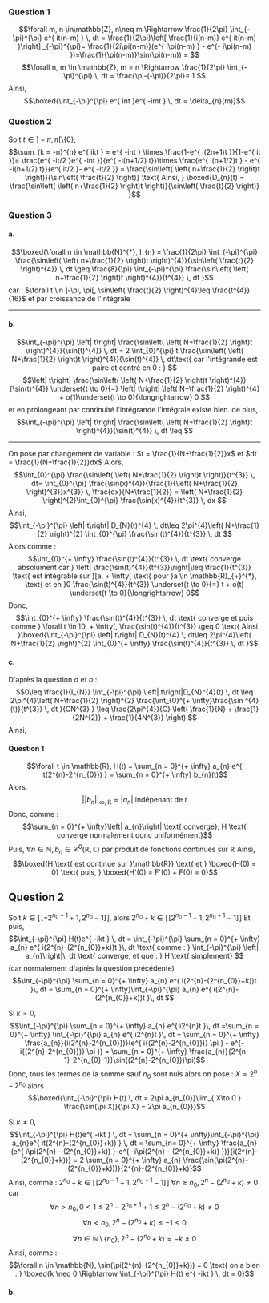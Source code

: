 ### Question 1
$$\forall m, n \in\mathbb{Z}, n\neq m \Rightarrow \frac{1}{2\pi} \int_{-\pi}^{\pi} e^{ it(n-m) } \, dt = \frac{1}{2\pi}\left[ \frac{1}{i(n-m)} e^{ it(n-m) }\right] _{-\pi}^{\pi}= \frac{1}{2i\pi(n-m)}(e^{ i\pi(n-m) } - e^{- i\pi(n-m) })=\frac{1}{\pi(n-m)}\sin(\pi(n-m)) = $$
$$\forall n, m \in \mathbb{Z}, m = n \Rightarrow \frac{1}{2\pi} \int_{-\pi}^{\pi}  \, dt = \frac{\pi-(-\pi)}{2\pi}= 1 $$
Ainsi, 
$$\boxed{\int_{-\pi}^{\pi} e^{ int }e^{ -imt } \, dt = \delta_{n}(m)}$$

### Question 2
Soit $t \in ]-\pi, \pi[\setminus \{ 0 \}$, 
$$\sum_{k = -n}^{n} e^{ ikt } = e^{ -int } \times \frac{1-e^{ i(2n+1)t }}{1-e^{ it }}= \frac{e^{ -it/2 }e^{ -int }}{e^{ -i(n+1/2) t}}\times \frac{e^{ i(n+1/2)t } - e^{ -i(n+1/2) t}}{e^{ it/2 }- e^{ -it/2 }} = \frac{\sin\left( \left( n+\frac{1}{2} \right)t \right)}{\sin\left( \frac{t}{2} \right)} \text{ Ainsi, } \boxed{D_{n}(t) = \frac{\sin\left( \left( n+\frac{1}{2} \right)t \right)}{\sin\left( \frac{t}{2} \right)} }$$


### Question 3
#### a.
$$\boxed{\forall n \in \mathbb{N}^{*}, I_{n} = \frac{1}{2\pi} \int_{-\pi}^{\pi} \frac{\sin\left( \left( n+\frac{1}{2} \right)t \right)^{4}}{\sin\left( \frac{t}{2} \right)^{4}} \, dt \geq \frac{8}{\pi} \int_{-\pi}^{\pi} \frac{\sin\left( \left( n+\frac{1}{2} \right)t \right)^{4}}{t^{4}} \, dt }$$
car : $\forall t \in ]-\pi, \pi[, \sin\left( \frac{t}{2} \right)^{4}\leq \frac{t^{4}}{16}$ et par croissance de l'intégrale

___
#### b.
$$\int_{-\pi}^{\pi} \left| t\right| \frac{\sin\left( \left( N+\frac{1}{2} \right)t \right)^{4}}{\sin(t)^{4}} \, dt = 2 \int_{0}^{\pi} t \frac{\sin\left( \left( N+\frac{1}{2} \right)t \right)^{4}}{\sin(t)^{4}} \, dt\text{ car l'intégrande est paire et centré en 0 : } $$
$$\left| t\right| \frac{\sin\left( \left( N+\frac{1}{2} \right)t \right)^{4}}{\sin(t)^{4}} \underset{t \to 0}{=} \left| t\right| \left( N+\frac{1}{2} \right)^{4} + o(1)\underset{t \to 0}{\longrightarrow} 0 $$
et en prolongeant par continuité l'intégrande l'intégrale existe bien. 
de plus, 
$$\int_{-\pi}^{\pi} \left| t\right| \frac{\sin\left( \left( N+\frac{1}{2} \right)t \right)^{4}}{\sin(t)^{4}} \, dt \leq $$

___

On pose par changement de variable : $t = \frac{1}{N+\frac{1}{2}}x$ et $dt = \frac{1}{N+\frac{1}{2}}dx$
Alors, 
$$\int_{0}^{\pi} \frac{\sin\left( \left( N+\frac{1}{2} \right)t \right)}{t^{3}} \, dt= \int_{0}^{\pi} \frac{\sin(x)^{4}}{\frac{1}{\left( N+\frac{1}{2} \right)^{3}}x^{3}} \, \frac{dx}{N+\frac{1}{2}} = \left( N+\frac{1}{2} \right)^{2}\int_{0}^{\pi} \frac{\sin(x)^{4}}{t^{3}} \, dx $$
Ainsi, 
$$\int_{-\pi}^{\pi} \left| t\right| D_{N}(t)^{4} \, dt\leq 2\pi^{4}\left( N+\frac{1}{2} \right)^{2} \int_{0}^{\pi} \frac{\sin(t)^{4}}{t^{3}} \, dt   $$
Alors comme : 
$$\int_{0}^{+ \infty} \frac{\sin(t)^{4}}{t^{3}} \, dt  \text{ converge absolument car } \left| \frac{\sin(t)^{4}}{t^{3}}\right|\leq \frac{1}{t^{3}} \text{ est intégrable sur }[a, + \infty[ \text{ pour }a \in \mathbb{R}_{+}^{*}, \text{ et en }0 \frac{\sin(t)^{4}}{t^{3}} \underset{t \to 0}{=} t + o(t) \underset{t \to 0}{\longrightarrow} 0$$
Donc, 
$$\int_{0}^{+ \infty} \frac{\sin(t)^{4}}{t^{3}} \, dt  \text{ converge et puis comme } \forall t \in ]0, + \infty[, \frac{\sin(t)^{4}}{t^{3}} \geq 0 \text{ Ainsi }\boxed{\int_{-\pi}^{\pi} \left| t\right| D_{N}(t)^{4} \, dt\leq 2\pi^{4}\left( N+\frac{1}{2} \right)^{2} \int_{0}^{+ \infty} \frac{\sin(t)^{4}}{t^{3}} \, dt   }$$

#### c.
D'après la question $a$ et $b$ : 
$$0\leq \frac{1}{I_{N}} \int_{-\pi}^{\pi} \left| t\right|D_{N}^{4}(t) \, dt \leq 2\pi^{4}\left( N+\frac{1}{2} \right)^{2} \frac{\int_{0}^{+ \infty}\frac{\sin ^{4}(t)}{t^{3}} \, dt }{CN^{3} } \leq \frac{2\pi^{4}}{C} \left( \frac{1}{N} + \frac{1}{2N^{2}} + \frac{1}{4N^{3}} \right) $$
Ainsi, 
$$$$


#### Question 1
$$\forall t \in \mathbb{R}, H(t) = \sum_{n = 0}^{+ \infty} a_{n} e^{ it(2^{n}-2^{n_{0}}) } = \sum_{n = 0}^{+ \infty} b_{n}(t)$$
Alors, 
$$\left|\left| b_{n} \right|\right|_{\infty, \mathbb{R}} = \left| a_{n}\right| \text{ indépenant de }t$$
Donc, comme : 
$$\sum_{n = 0}^{+ \infty}\left| a_{n}\right| \text{ converge}, H \text{ converge normalement donc uniformément}$$
Puis, $\forall n \in \mathbb{N}, b_{n} \in \mathcal{C}^{0}(\mathbb{R}, \mathbb{C})$ par produit de fonctions continues sur $\mathbb{R}$
Ainsi, 
$$\boxed{H  \text{ est continue sur }\mathbb{R}} \text{ et } \boxed{H(0) = 0} \text{ puis, } \boxed{H'(0) = F'(0) + F(0) = 0}$$

## Question 2
Soit $k \in [\![-2^{n_{0}-1}+1, 2^{n_{0}}-1]\!]$, 
alors $2^{n_{0}}+k \in [\![2^{n_{0}-1}+1, 2^{n_{0}+1}-1]\!]$
Et puis, 
$$\int_{-\pi}^{\pi} H(t)e^{ -ikt }  \, dt = \int_{-\pi}^{\pi} \sum_{n = 0}^{+ \infty} a_{n} e^{ i(2^{n}-(2^{n_{0}}+k))t  }\, dt   \text{ comme : } \int_{-\pi}^{\pi} \left| a_{n}\right|\, dt \text{ converge, et que : }  H \text{ simplement} $$
(car normalement d'après la question précédente)
$$\int_{-\pi}^{\pi} \sum_{n = 0}^{+ \infty} a_{n} e^{ i(2^{n}-(2^{n_{0}}+k))t  }\, dt  = \sum_{n = 0}^{+ \infty}\int_{-\pi}^{\pi}  a_{n} e^{ i(2^{n}-(2^{n_{0}}+k))t  }\, dt $$

Si $k = 0$, 
$$\int_{-\pi}^{\pi} \sum_{n = 0}^{+ \infty} a_{n} e^{ i2^{n}t  }\, dt =\sum_{n = 0}^{+ \infty} \int_{-\pi}^{\pi}  a_{n} e^{ i2^{n}t  }\, dt = \sum_{n = 0}^{+ \infty}  \frac{a_{n}}{i(2^{n}-2^{n_{0}})}(e^{ i{(2^{n}-2^{n_{0}})} \pi }  - e^{- i{(2^{n}-2^{n_{0}})} \pi }) = \sum_{n = 0}^{+ \infty} \frac{a_{n}}{2^{n-1}-2^{n_{0}-1}}\sin((2^{n}-2^{n_{0}})\pi)$$
Donc, tous les termes de la somme sauf $n_{0}$ sont nuls alors on pose : $X = 2^{n}-2^{n_{0}}$ alors
$$\boxed{\int_{-\pi}^{\pi} H(t)  \, dt = 2\pi a_{n_{0}}\lim_{ X\to 0 }  \frac{\sin(\pi X)}{\pi X} = 2\pi a_{n_{0}}}$$

Si $k \neq 0$, 
$$\int_{-\pi}^{\pi} H(t)e^{ -ikt } \, dt = \sum_{n = 0}^{+ \infty}\int_{-\pi}^{\pi}  a_{n}e^{ it(2^{n}-(2^{n_{0}}+k)) } \, dt = \sum_{n= 0}^{+ \infty} \frac{a_{n}(e^{ i\pi(2^{n} - (2^{n_{0}}+k)) }-e^{ -i\pi(2^{n} - (2^{n_{0}}+k)) })}{i(2^{n}-(2^{n_{0}}+k))} = 2 \sum_{n = 0}^{+ \infty} a_{n} \frac{\sin(\pi(2^{n}-(2^{n_{0}}+k)))}{2^{n}-(2^{n_{0}}+k)}$$
Ainsi, comme : $2^{n_{0}}+k \in [\![2^{n_{0}-1}+1, 2^{n_{0}+1}-1]\!]$ $\forall n \geq n_{0}, 2^{n}-(2^{n_{0}}+k) \neq 0$ car : 
$$\forall n > n_{0}, 0<1\leq 2^{n} - 2^{n_{0}+1}+1\leq 2^{n} - (2^{n_{0}}+k) \neq 0$$
$$\forall n < n_{0},  2^{n} - (2^{n_{0}}+k) \leq  -1 <0$$
$$\forall n \in \mathbb{N} \setminus \{ n_{0} \}, 2^{n}-(2^{n_{0}}+k) =- k \neq 0$$
Ainsi, comme : 
$$\forall n \in \mathbb{N}, \sin(\pi(2^{n}-(2^{n_{0}}+k))) = 0 \text{ on a bien : } \boxed{k \neq 0 \Rightarrow \int_{-\pi}^{\pi} H(t) e^{ -ikt } \, dt = 0}$$

#### b.
